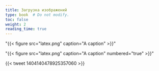 ```yaml
---
title: Загрузка изображений
type: book  # Do not modify.
toc: false
weight: 2
reading_time: true
---
```


"{{< figure src="latex.png" caption="A caption" >}}"



"{{< figure src="latex.png" caption="A caption" numbered="true" >}}"

 

{{< tweet 1404140478925357060 >}}
